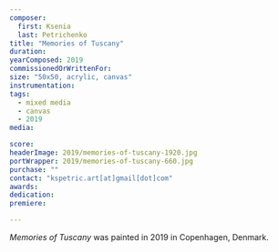 ```yaml
---
composer:
  first: Ksenia
  last: Petrichenko
title: "Memories of Tuscany"
duration:
yearComposed: 2019
commissionedOrWrittenFor:
size: "50x50, acrylic, canvas"
instrumentation:
tags:
  - mixed media
  - canvas
  - 2019
media:

score:
headerImage: 2019/memories-of-tuscany-1920.jpg
portWrapper: 2019/memories-of-tuscany-660.jpg
purchase: ""
contact: "kspetric.art[at]gmail[dot]com"
awards:
dedication:
premiere:

---
```

*Memories of Tuscany* was painted in 2019 in Copenhagen, Denmark.
<br><Br>
